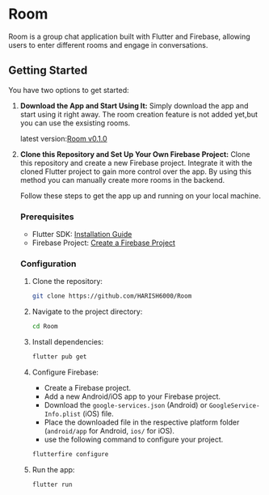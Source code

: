 # Room

Room is a group chat application built with Flutter and Firebase, allowing users to enter different rooms and engage in conversations.


## Getting Started

You have two options to get started:

1. **Download the App and Start Using It:**
   Simply download the app and start using it right away.
   The room creation feature is not added yet,but you can use the exsisting rooms.
   
   latest version:[Room v0.1.0](https://github.com/HARISH6000/Room/releases/tag/v0.1.0)

2. **Clone this Repository and Set Up Your Own Firebase Project:**
   Clone this repository and create a new Firebase project. 
   Integrate it with the cloned Flutter project to gain more control over the app.
   By using this method you can manually create more rooms in the backend.

    Follow these steps to get the app up and running on your local machine.

    ### Prerequisites

    - Flutter SDK: [Installation Guide](https://flutter.dev/docs/get-started/install)
    - Firebase Project: [Create a Firebase Project](https://console.firebase.google.com/)

    ### Configuration

    1. Clone the repository:

        ```bash
        git clone https://github.com/HARISH6000/Room
        ```

    2. Navigate to the project directory:

        ```bash
        cd Room
        ```

    3. Install dependencies:

        ```bash
        flutter pub get
        ```

    4. Configure Firebase:
    
        - Create a Firebase project.
        - Add a new Android/iOS app to your Firebase project.
        - Download the `google-services.json` (Android) or `GoogleService-Info.plist` (iOS) file.
        - Place the downloaded file in the respective platform folder (`android/app` for Android, `ios/` for iOS).
        - use the following command to configure your project.
        ```bash
        flutterfire configure
        ```
    5. Run the app:

        ```bash
        flutter run
        ```

